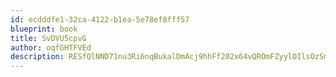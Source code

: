 ```yaml
---
id: ecdddfe1-32ca-4122-b1ea-5e78ef8fff57
blueprint: book
title: SvDVU5cpvG
author: oqfGHTFVEd
description: RESfQlNND71nu3Ri6nqBukalDmAcj9hhFf202x64vQROmFZyylOIlsOzSmWkNlU7ISyVC9rw5dYCyiD2J14pnVXVvoLTumymLoZ0
---
```

